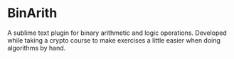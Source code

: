 BinArith
========

A sublime text plugin for binary arithmetic and logic operations. Developed while taking a crypto course to make exercises a little easier when doing algorithms by hand.
